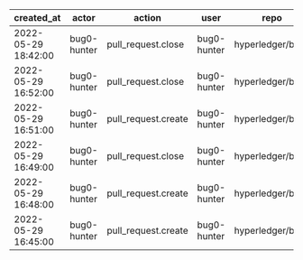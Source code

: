|          created_at | actor       | action              | user        | repo             |
| ------------------- | ----------- | ------------------- | ----------- | ---------------- |
| 2022-05-29 18:42:00 | bug0-hunter | pull_request.close  | bug0-hunter | hyperledger/besu |
| 2022-05-29 16:52:00 | bug0-hunter | pull_request.close  | bug0-hunter | hyperledger/besu |
| 2022-05-29 16:51:00 | bug0-hunter | pull_request.create | bug0-hunter | hyperledger/besu |
| 2022-05-29 16:49:00 | bug0-hunter | pull_request.close  | bug0-hunter | hyperledger/besu |
| 2022-05-29 16:48:00 | bug0-hunter | pull_request.create | bug0-hunter | hyperledger/besu |
| 2022-05-29 16:45:00 | bug0-hunter | pull_request.create | bug0-hunter | hyperledger/besu |
